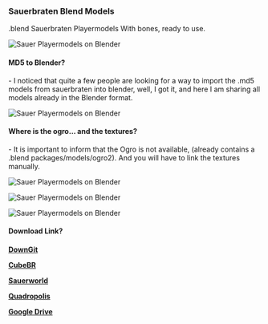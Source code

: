 <h3>Sauerbraten Blend Models</h3>
.blend Sauerbraten Playermodels With bones, ready to use.

![Sauer Playermodels on Blender](https://2.bp.blogspot.com/-YHt3fTWowd0/WonfidNz7aI/AAAAAAAAAoU/fbLQMwjQbXM57SqW_LJGoHi0-F636gVZgCLcBGAs/s1600/sauerblendmodels_banner.png)

<h4>MD5 to Blender?</h4>
- I noticed that quite a few people are looking for a way to import the .md5 models from sauerbraten into blender, well, I got it, and here I am sharing all models already in the Blender format.

![Sauer Playermodels on Blender](https://1.bp.blogspot.com/-d9qbQaa6lbQ/WonrzXffkjI/AAAAAAAAApA/vvR0Gs3c2TkQZh4mY7FqlTqSDkZ_0ioZgCLcBGAs/s640/sauerblendmodels_wings.png)

<h4>Where is the ogro... and the textures?</h4>
- It is important to inform that the Ogro is not available, (already contains a .blend packages/models/ogro2). And you will have to link the textures manually.

![Sauer Playermodels on Blender](https://2.bp.blogspot.com/-tDmZcrQ3fbw/WonryS6tbAI/AAAAAAAAAo4/ukI_YMzgVfAVKW-90RamzpaaYNkogd-uQCLcBGAs/s640/sauerblendmodels_cbaing.png)

![Sauer Playermodels on Blender](https://3.bp.blogspot.com/-tJJoapfUkiU/WonsuCouWyI/AAAAAAAAApQ/PTPpTcavAV0MkoUYxO-T2PgsPa0nNLaBgCLcBGAs/s640/sauerblendmodels_snoutbones.png)

![Sauer Playermodels on Blender](https://1.bp.blogspot.com/--wreZGsQgFM/Wont3RRpIxI/AAAAAAAAApc/lsuHmohl1GMJjkgPMI0W9z9YKgScj7J2wCLcBGAs/s640/sauerblendmodels_snouttextures.png)

<h4>Download Link?<h4>

[DownGit](https://minhaskamal.github.io/DownGit/#/home?url=https://github.com/SalatielSauer/Sauerbraten-Content/tree/master/Mods/Sauerbraten-BlendModels)

[CubeBR](https://minhaskamal.github.io/DownGit/#/home?url=https://github.com/SalatielSauer/Sauerbraten-Content/tree/master/Mods/Sauerbraten-BlendModels)

[Sauerworld](https://minhaskamal.github.io/DownGit/#/home?url=https://github.com/SalatielSauer/Sauerbraten-Content/tree/master/Mods/Sauerbraten-BlendModels)

[Quadropolis](https://minhaskamal.github.io/DownGit/#/home?url=https://github.com/SalatielSauer/Sauerbraten-Content/tree/master/Mods/Sauerbraten-BlendModels)

[Google Drive](https://drive.google.com/open?id=1fTBcyYwxgYAyJ9Wg5WoG-OdiKWP5eIQg)
